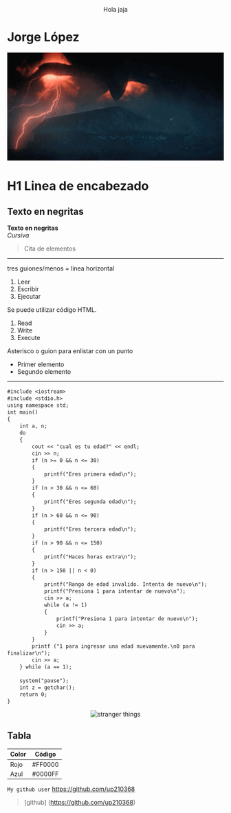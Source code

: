 <center> Hola jaja </center>

# Jorge López
![](Images/stranger%20things.gif)
# H1 Linea de encabezado
## **Texto en negritas**
__Texto en negritas__  
*Cursiva*  
> Cita de elementos  
---
tres guiones/menos = linea horizontal  
1. Leer  
2. Escribir  
3. Ejecutar  
</ol>
Se puede utilizar código HTML.
<ol>
<li> Read
<li> Write
<li> Execute </li>
</ol>

Asterisco o guion para enlistar con un punto
* Primer elemento
* Segundo elemento
---
```
#include <iostream>
#include <stdio.h>
using namespace std;
int main()
{
    int a, n;
    do
    {
        cout << "cual es tu edad?" << endl;
        cin >> n;
        if (n >= 0 && n <= 30)
        {
            printf("Eres primera edad\n");
        }
        if (n > 30 && n <= 60)
        {
            printf("Eres segunda edad\n");
        }
        if (n > 60 && n <= 90)
        {
            printf("Eres tercera edad\n");
        }
        if (n > 90 && n <= 150)
        {
            printf("Haces horas extra\n");
        }
        if (n > 150 || n < 0)
        {
            printf("Rango de edad invalido. Intenta de nuevo\n");
            printf("Presiona 1 para intentar de nuevo\n");
            cin >> a;
            while (a != 1)
            {
                printf("Presiona 1 para intentar de nuevo\n");
                cin >> a;
            }
        }
        printf ("1 para ingresar una edad nuevamente.\n0 para finalizar\n");
        cin >> a;
    } while (a == 1);

    system("pause");
    int z = getchar();
    return 0;
}
```
<div align = "center">
<img alt = "stranger things" src = '/images/stranger things'>
</div>

## Tabla
| Color | Código |
| ----- | ------ |
| Rojo | #FF0000 |
| Azul | #0000FF |

`My github user`
https://github.com/up210368
> [github] (https://github.com/up210368)
